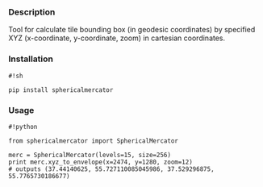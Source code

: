 ### Description ###

Tool for calculate tile bounding box (in geodesic coordinates) by specified XYZ (x-coordinate, y-coordinate, zoom) in cartesian coordinates.

### Installation ###


```
#!sh

pip install sphericalmercator
```


### Usage ###


```
#!python

from sphericalmercator import SphericalMercator

merc = SphericalMercator(levels=15, size=256)
print merc.xyz_to_envelope(x=2474, y=1280, zoom=12)
# outputs (37.44140625, 55.727110085045986, 37.529296875, 55.7765730186677)
```
